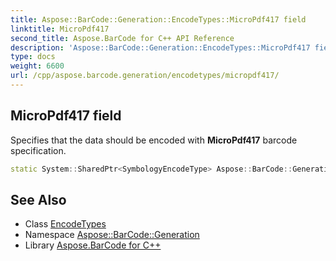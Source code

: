 ```yaml
---
title: Aspose::BarCode::Generation::EncodeTypes::MicroPdf417 field
linktitle: MicroPdf417
second_title: Aspose.BarCode for C++ API Reference
description: 'Aspose::BarCode::Generation::EncodeTypes::MicroPdf417 field. Specifies that the data should be encoded with MicroPdf417 barcode specification in C++.'
type: docs
weight: 6600
url: /cpp/aspose.barcode.generation/encodetypes/micropdf417/
---
```

## MicroPdf417 field


Specifies that the data should be encoded with **MicroPdf417** barcode specification.

```cpp
static System::SharedPtr<SymbologyEncodeType> Aspose::BarCode::Generation::EncodeTypes::MicroPdf417
```

## See Also

* Class [EncodeTypes](../)
* Namespace [Aspose::BarCode::Generation](../../)
* Library [Aspose.BarCode for C++](../../../)
